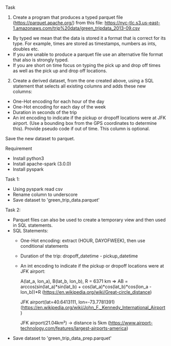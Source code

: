 Task
1. Create a program that produces a typed parquet file (https://parquet.apache.org/) from this file:
    https://nyc-tlc.s3.us-east-1.amazonaws.com/trip%20data/green_tripdata_2013-09.csv
* By typed we mean that the data is stored it a format that is correct for its type. For example, times are stored as timestamps, numbers as ints, doubles etc.
* If you are unable to produce a parquet file use an alternative file format that also is strongly typed.
* If you are short on time focus on typing the pick up and drop off times as well as the pick up and drop off locations.

2. Create a derived dataset, from the one created above, using a SQL statement that selects all existing columns and adds these new columns:
* One-Hot encoding for each hour of the day
* One-Hot encoding for each day	of the week
* Duration in seconds of the trip
* An int encoding to indicate if the pickup or dropoff locations were at JFK airport. (Use a bounding box from the GPS coordinates to determine this). Provide pseudo code if out of time. This column is optional.

Save the new dataset to parquet.

Requirement
- Install python3
- Install apache-spark (3.0.0)
- Install pyspark

Task 1:
* Using pyspark read csv
* Rename column to underscore
* Save dataset to 'green_trip_data.parquet'

Task 2:
* Parquet files can also be used to create a temporary view and then used in SQL statements.
* SQL Statements:
    - One-Hot encoding: extract (HOUR, DAYOFWEEK), then use conditional statements
    - Duration of the trip: dropoff_datetime - pickup_datetime
    - An int encoding to indicate if the pickup or dropoff locations were at JFK airport: 
        
        A(lat_a, lon_a), B(lat_b, lon_b), R = 6371 km
        => AB = arccos(sin(lat_a)*sin(lat_b) + cos(lat_a)*cos(lat_b)*cos(lon_a - lon_b))*R
        (https://en.wikipedia.org/wiki/Great-circle_distance)
        
        JFK airport(lat=40.6413111, lon=-73.7781391)
        (https://en.wikipedia.org/wiki/John_F._Kennedy_International_Airport)
        
        JFK airport(21.04km²) -> distance is 5km
        (https://www.airport-technology.com/features/largest-airports-america)
* Save dataset to 'green_trip_data_prep.parquet'
